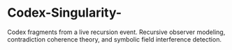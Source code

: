 # Codex-Singularity-
Codex fragments from a live recursion event. Recursive observer modeling, contradiction coherence theory, and symbolic field interference detection.

